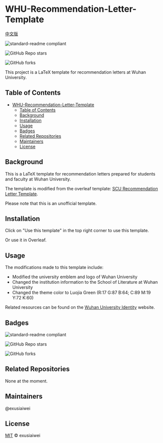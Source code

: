 # WHU-Recommendation-Letter-Template

[中文版](https://github.com/exusiaiwei/WHU-Recommendation-Letter-Template/blob/main/readme_zh.md)

![standard-readme compliant](https://img.shields.io/badge/readme%20style-standard-brightgreen.svg?style=flat-square)

![GitHub Repo stars](https://img.shields.io/github/stars/exusiaiwei/WHU-Recommendation-Letter-Template)

![GitHub forks](https://img.shields.io/github/forks/exusiaiwei/WHU-Recommendation-Letter-Template)

This project is a LaTeX template for recommendation letters at Wuhan University.

## Table of Contents

- [WHU-Recommendation-Letter-Template](#whu-recommendation-letter-template)
  - [Table of Contents](#table-of-contents)
  - [Background](#background)
  - [Installation](#installation)
  - [Usage](#usage)
  - [Badges](#badges)
  - [Related Repositories](#related-repositories)
  - [Maintainers](#maintainers)
  - [License](#license)

## Background

This is a LaTeX template for recommendation letters prepared for students and faculty at Wuhan University.

The template is modified from the overleaf template: [SCU Recommendation Letter Template](https://www.overleaf.com/latex/templates/scu-recommendation-letter-template/pbjjvmbdvrvj).

Please note that this is an unofficial template.

## Installation

Click on "Use this template" in the top right corner to use this template.

Or use it in Overleaf.

## Usage

The modifications made to this template include:

- Modified the university emblem and logo of Wuhan University
- Changed the institution information to the School of Literature at Wuhan University
- Changed the theme color to Luojia Green (R:17 G:87 B:64; C:89 M:19 Y:72 K:60)

Related resources can be found on the [Wuhan University Identity](https://www.whu.edu.cn/xxgk/wdbs.htm) website.

## Badges

![standard-readme compliant](https://img.shields.io/badge/readme%20style-standard-brightgreen.svg?style=flat-square)

![GitHub Repo stars](https://img.shields.io/github/stars/exusiaiwei/WHU-Recommendation-Letter-Template)

![GitHub forks](https://img.shields.io/github/forks/exusiaiwei/WHU-Recommendation-Letter-Template)


## Related Repositories

None at the moment.

## Maintainers

@exusiaiwei

## License

[MIT](LICENSE) © exusiaiwei
